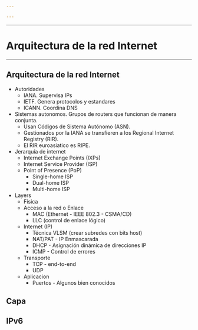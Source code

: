```yaml
---

---
```


---
# Arquitectura de la red Internet
---
## Arquitectura de la red Internet
- Autoridades
	- IANA. Supervisa IPs
	- IETF. Genera protocolos y estandares
	- ICANN. Coordina DNS
- Sistemas autonomos. Grupos de routers que funcionan de manera conjunta.
	- Usan Códigos de Sistema Autónomo (ASN).
	- Gestionados por la IANA se transfieren a los Regional Internet Registry (RIR).
	- El RIR euroasiatico es RIPE.
- Jerarquía de internet
	- Internet Exchange Points (IXPs)
	- Internet Service Provider (ISP)
	- Point of Presence (PoP)
		- Single-home ISP
		- Dual-home ISP
		- Multi-home ISP
- Layers
	- Física
	- Acceso a la red o Enlace
		- MAC (Ethernet - IEEE 802.3 - CSMA/CD)
		- LLC (control de enlace lógico)
	- Internet (IP)
		- Técnica VLSM (crear subredes con bits host)
		- NAT/PAT - IP Enmascarada
		- DHCP - Asignación dinámica de direcciones IP
		- ICMP - Control de errores
	- Transporte
		- TCP - end-to-end
		- UDP
	- Aplicacion
		- Puertos - Algunos bien conocidos
## Capa 
## IPv6